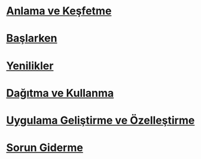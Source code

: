 # [Anlama ve Keşfetme](/intune/understand-explore/introduction-to-microsoft-intune)
# [Başlarken](/intune/get-started/get-started)
# [Yenilikler](/intune/whats-new/whats-new-in-microsoft-intune)
<!-- # [Plan and Design](/intune/plan-design/ways-to-do-enterprise-mobility) -->
# [Dağıtma ve Kullanma](/intune/deploy-use/overview-of-device-and-app-lifecycles-in-microsoft-intune)
# [Uygulama Geliştirme ve Özelleştirme](/intune/develop/intune-app-sdk)
# [Sorun Giderme](/intune/troubleshoot/general-troubleshooting-tips-for-microsoft-intune)


<!--HONumber=Nov16_HO4-->


